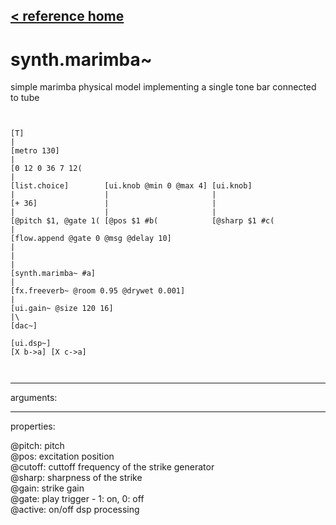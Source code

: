 [< reference home](ceammc_lib.html)
---

# synth.marimba~


simple marimba physical model implementing a single tone bar connected to
            tube

```


[T]
|
[metro 130]
|
[0 12 0 36 7 12(
|
[list.choice]        [ui.knob @min 0 @max 4] [ui.knob]
|                    |                       |
[+ 36]               |                       |
|                    |                       |
[@pitch $1, @gate 1( [@pos $1 #b(            [@sharp $1 #c(
|
[flow.append @gate 0 @msg @delay 10]
|
|
|
[synth.marimba~ #a]
|
[fx.freeverb~ @room 0.95 @drywet 0.001]
|
[ui.gain~ @size 120 16]
|\
[dac~]

[ui.dsp~]
[X b->a] [X c->a]

            
```

---
arguments:


---
properties:

@pitch: 
            pitch<br>
@pos: excitation
            position<br>
@cutoff: 
            cuttoff frequency of the strike generator<br>
@sharp: 
            sharpness of the strike<br>
@gain: strike
            gain<br>
@gate: play trigger
            - 1: on, 0: off<br>
@active: on/off dsp
            processing<br>

